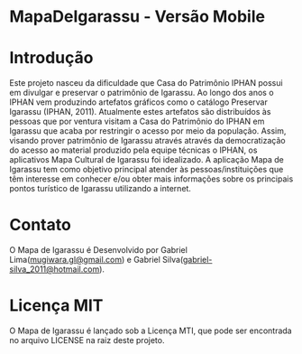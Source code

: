 # MapaDeIgarassu - Versão Mobile

# Introdução
  Este projeto nasceu da dificuldade que Casa do Patrimônio IPHAN possui em divulgar e preservar o patrimônio de Igarassu. Ao longo dos anos o IPHAN vem produzindo artefatos gráficos como o catálogo Preservar Igarassu (IPHAN, 2011). Atualmente estes artefatos são distribuídos às pessoas que por ventura visitam a Casa do Patrimônio do IPHAN em Igarassu que acaba por restringir o acesso por meio da população.
Assim, visando prover patrimônio de Igarassu através através da democratização do acesso ao material produzido pela equipe técnicas o IPHAN, os aplicativos Mapa Cultural de Igarassu foi idealizado.
 A aplicação Mapa de Igarassu tem como objetivo principal atender às pessoas/instituições que têm interesse em conhecer e/ou obter mais informações sobre os principais pontos turístico de Igarassu utilizando a internet.
 
# Contato
 
O Mapa de Igarassu é Desenvolvido por Gabriel Lima(mugiwara.gl@gmail.com) e Gabriel Silva(gabriel-silva_2011@hotmail.com).
 
 
# Licença MIT
 
O Mapa de Igarassu é lançado sob a Licença MTI, que pode ser encontrada no arquivo LICENSE na raiz deste projeto.
 
 


